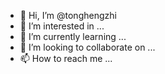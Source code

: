 - 👋 Hi, I’m @tonghengzhi
- 👀 I’m interested in ...
- 🌱 I’m currently learning ...
- 💞️ I’m looking to collaborate on ...
- 📫 How to reach me ...

<!---
tonghengzhi/tonghengzhi is a ✨ special ✨ repository because its `README.md` (this file) appears on your GitHub profile.
You can click the Preview link to take a look at your changes.
--->
